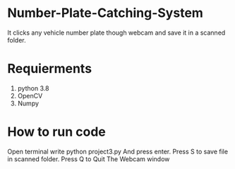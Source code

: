 # Number-Plate-Catching-System
It clicks any vehicle number plate though webcam and save it in a scanned folder.

# Requierments
1. python 3.8
2. OpenCV
3. Numpy

# How to run code 
Open terminal write python project3.py
And press enter.
Press S to save file in scanned folder.
Press Q to Quit The Webcam window
